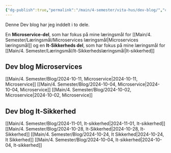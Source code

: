 ```yaml
---
{"dg-publish":true,"permalink":"/main/4-semester/vita-hus/dev-blog/","created":"2024-10-02T09:05:52.700+02:00"}
---
```


Denne Dev blog har jeg inddelt i to dele. 

En **Microservice-del**, som har fokus på mine læringsmål for [[Main/4. Semester/Læringsmål/Microservices læringsmål\|Microservices læringsmål]] og en **It-Sikkerheds del**, som har fokus på mine læringsmål for [[Main/4. Semester/Læringsmål/It-Sikkerhedslæringsmål\|It-sikkerhed]]


## Dev blog Microservices
[[Main/4. Semester/Blog/2024-10-11, Microservice\|2024-10-11, Microservice]]
[[Main/4. Semester/Blog/2024-10-04, Microservice\|2024-10-04, Microservice]]
[[Main/4. Semester/Blog/2024-10-02, Microservice\|2024-10-02, Microservice]]


## Dev blog It-Sikkerhed
[[Main/4. Semester/Blog/2024-11-01, It-sikkerhed\|2024-11-01, It-sikkerhed]]
[[Main/4. Semester/Blog/2024-10-28, It-Sikkerhed\|2024-10-28, It-Sikkerhed]]
[[Main/4. Semester/Blog/2024-10-24, It Sikkerhed\|2024-10-24, It Sikkerhed]]
[[Main/4. Semester/Blog/2024-10-04, It-sikkerhed\|2024-10-04, It-sikkerhed]]